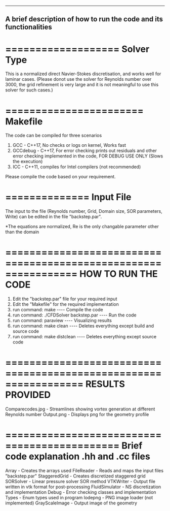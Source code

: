 ----------------------------------------------------------------------
A brief description of how to run the code and its functionalities
----------------------------------------------------------------------

===================
Solver Type
===================
This is a normalized direct Navier-Stokes discretisation, and works well for laminar cases. (Please donot use the solver for Reynolds number over 3000, the grid refinement is very large and it is not meaningful to use this solver for such cases.)


=======================
Makefile
=======================
The code can be compiled for three scenarios
1. GCC		 - C++17, No checks or logs on kernel, Works fast
2. GCCdebug	 - C++17, For error checking prints out residuals and other error checking implemented in the code, FOR DEBUG USE ONLY (Slows the execution)
3. ICC		 - C++11, compiles for Intel compilers (not recommended) 

Please compile the code based on your requirement.


==============
Input File
==============
The input to the file (Reynolds number, Grid, Domain size, SOR parameters, Write) can be edited in the file "backstep.par".

*The equations are normalized, Re is the only changable parameter other than the domain

================================================================
HOW TO RUN THE CODE
================================================================
1. Edit the "backstep.par" file for your required input
2. Edit the "Makefile" for the required implementation
3. run command: make					---- Compile the code
4. run command: ./CFDSolver backstep.par			---- Run the code
5. run command: paraview				---- Visualizing results
6. run command: make clean				---- Deletes everything except build and source code
7. run command: make distclean				---- Deletes everything except source code


=================================================================
RESULTS PROVIDED
=================================================================
Comparecodes.jpg	-	Streamlines showing vortex generation at different Reynolds number
Output.png		-	Displays png for the geometry profile

=============================================
Brief code explanation .hh and .cc files
=============================================
Array		- Creates the arrays used
FileReader	- Reads and maps the input files "backstep.par"
StaggeredGrid	- Creates discretized staggered grid
SORSolver	- Linear pressure solver SOR method
VTKWriter	- Output file written in vtk format for post-processing
FluidSimulator	- NS discretization and implementation
Debug		- Error checking classes and implementation
Types		- Enum types used in program
lodepng		- PNG image loader (not implemented)
GrayScaleImage	- Output image of the geometry

